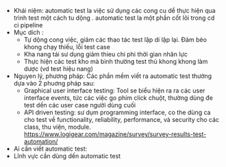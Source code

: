 
- Khái niệm: automatic test la việc sử dụng các cong cu dể thực hiện qua trình test một cách tu dộng . automatic test la một phần cốt lõi trong cd ci pipeline
- Mục dích : 
   - Tự dộng cong việc, giảm các thao tác test lặp di lặp lại. Đảm bẻo khong chạy thiếu, lỗi test case
   - Kha nang tái sư dụng giảm thieu chi phi thời gian nhân lực
   - Thực hiện các test kho mà bình thường test thủ khong khong làm dược (vd test hiệu nang)
- Nguyen lý, phương pháp:
Các phần mềm viết ra automatic test thường dựa vào 2 phuơng pháp sau:
   - Graphical user interface testing: Tool se biểu hiện ra ra các user interface events, tức các việc go phím click chuột, thường dùng đe test dến các user case người dùng cuối
   - API driven testing: sư dụm programming interface, co the dùng ca cho test về  functionality, reliability, performance, và security cho các class, thu viện, module.
https://www.logigear.com/magazine/survey/survey-results-test-automation/
- Ai cần viết automatic test:
- Lĩnh vực cần dùng dến automatic test


